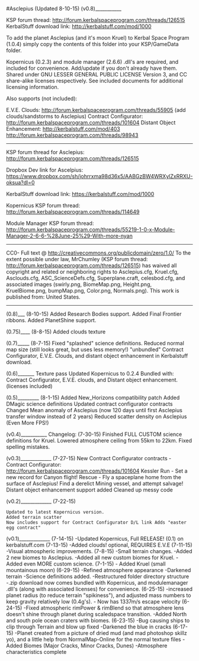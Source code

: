 #Asclepius
(Updated 8-10-15)
(v0.8)___________

KSP forum thread: http://forum.kerbalspaceprogram.com/threads/126515
KerbalStuff download link: http://kerbalstuff.com/mod/1000

To add the planet Asclepius (and it's moon Kruel) to Kerbal Space Program (1.0.4) simply copy the contents of this folder into your KSP/GameData folder.


Kopernicus (0.2.3) and module manager (2.6.6) .dll's are required, and included for convenience. Add/update if you don't already have them. Shared under GNU LESSER GENERAL PUBLIC LICENSE Version 3, and CC share-alike licenses respectively. See included documents for additional licensing information.

Also supports (not included):

E.V.E. Clouds: http://forum.kerbalspaceprogram.com/threads/55905 (add clouds/sandstorms to Asclepius)
Contract Configurator: http://forum.kerbalspaceprogram.com/threads/101604 
Distant Object Enhancement: http://kerbalstuff.com/mod/403  http://forum.kerbalspaceprogram.com/threads/98943

_________________________________________________________________________________________

KSP forum thread for Asclepius: http://forum.kerbalspaceprogram.com/threads/126515

Dropbox Dev link for Ascelpius: https://www.dropbox.com/sh/johrrxma98d36x5/AABGzBW4WRXylZxRRXU-oksua?dl=0

KerbalStuff download link: https://kerbalstuff.com/mod/1000

Kopernicus KSP forum thread: http://forum.kerbalspaceprogram.com/threads/114649

Module Manager KSP forum thread: http://forum.kerbalspaceprogram.com/threads/55219-1-0-x-Module-Manager-2-6-6-%28June-25%29-With-more-nyan

__________________________________________________________________________________________


CC0- Full text @ http://creativecommons.org/publicdomain/zero/1.0/
To the extent possible under law, MrChumley (KSP forum thread: http://forum.kerbalspaceprogram.com/threads/126515) has waived all copyright and related or neighboring rights to Asclepius.cfg, Kruel.cfg, Asclouds.cfg, ASC_ScienceDefs.cfg, Superplane.craft, celesbod.cfg, and associated images (swirly.png, BiomeMap.png, Height.png, KruelBiome.png, bumpMap.png, Color.png, Normals.png). This work is published from: United States. 

____________________________________________________________________________________________
(0.8)___
(8-10-15)
Added Research Bodies support.
Added Final Frontier ribbons.
Added PlanetShine support.

(0.75)____
(8-8-15)
Added clouds texture

(0.7)_____
(8-7-15)
Fixed "splashed" science definitions.
Reduced normal map size (still looks great, but uses less memory!)
"unbundled" Contract Configurator, E.V.E. Clouds, and distant object enhancement in Kerbalstuff download.

(0.6)_______
Texture pass
Updated Kopernicus to 0.2.4
Bundled with: Contract Configurator, E.V.E. clouds, and Distant object enhancement. (licenses included)

(0.5)_________
(8-1-15)
Added New_Horizons compatibility patch
Added DMagic science definitions
Updated contract configurator contracts
Changed Mean anomaly of Asclepius (now 120 days until first Asclepius transfer window instead of 2 years)
Reduced scatter density on Asclepius (Even More FPS!)

(v0.4)___________
Changelog:
(7-30-15) 
Finished FULL CUSTOM science definitions for Kruel.
Lowered atmosphere ceiling from 55km to 22km.
Fixed spelling mistakes.

(v0.3)_____________
(7-27-15)
    New Contract Configurator contracts - Contract Configurator: http://forum.kerbalspaceprogram.com/threads/101604
    Kessler Run - Set a new record for Canyon flight!
    Rescue - Fly a spaceplane home from the surface of Asclepius!
    Find a derelict Mining vessel, and attempt salvage!
    Distant object enhancement support added
    Cleaned up messy code

(v0.2)_____________
(7-22-15)

    Updated to latest Kopernicus version.
    Added terrain scatter
    Now includes support for Contract Configurator D/L link Adds "easter egg contract"



(v0.1)_____________
(7-14-15) -Updated Kopernicus, Full RELEASE! (0.1) on kerbalstuff.com
(7-13-15) -Added clouds! optional, REQUIRES E.V.E
(7-11-15) -Visual atmospheric improvements.
(7-8-15) -Small terrain changes. -Added 2 new biomes to Asclepius. -Added all new custom biomes for Kruel. -Added even MORE custom science.
(7-1-15) - Added Kruel (small mountainous moon)
(6-29-15) -Refined atmosphere appearance -Darkened terrain -Science definitions added. -Restructured folder directory structure -.zip download now comes bundled with Kopernicus, and modulemanager .dll's (along with associated licenses) for convenience.
(6-25-15) -increased planet radius (to reduce terrain "spikiness"), and adjusted mass numbers to keep gravity relatively low (0.4g's). - Now has 1337m/s escape velocity
(6-24-15) -Fixed atmospheric rimPower & rimBlend so that atmosphere lens doesn't shine through planet during scaledspace transition. -Added North and south pole ocean craters with biomes.
(6-23-15) -Bug causing ships to clip through Terrain and blow up fixed -Darkened the blue in cracks
(6-17-15) -Planet created from a picture of dried mud (and mad photoshop skillz yo), and a little help from NormalMap-Online for the normal texture files -Added Biomes (Major Cracks, Minor Cracks, Dunes) -Atmosphere characteristics complete
